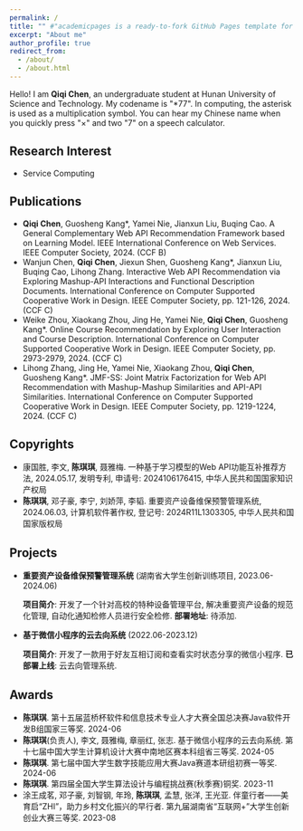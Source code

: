 ```yaml
---
permalink: /
title: "" #"academicpages is a ready-to-fork GitHub Pages template for academic personal websites"
excerpt: "About me"
author_profile: true
redirect_from: 
  - /about/
  - /about.html
---
```

Hello! I am **Qiqi Chen**, an undergraduate student at Hunan University of Science and Technology. My codename is "*77". In computing, the asterisk is used as a multiplication symbol. You can hear my Chinese name when you quickly press "×" and two "7" on a speech calculator.

## Research Interest

* Service Computing

## Publications

- **Qiqi Chen**, Guosheng Kang*, Yamei Nie, Jianxun Liu, Buqing Cao. A General Complementary Web API Recommendation Framework based on Learning Model. IEEE International Conference on Web Services. IEEE Computer Society, 2024. (CCF B)
- Wanjun Chen, **Qiqi Chen**, Jiexun Shen, Guosheng Kang*, Jianxun Liu, Buqing Cao, Lihong Zhang. Interactive Web API Recommendation via Exploring Mashup-API Interactions and Functional Description Documents. International Conference on Computer Supported Cooperative Work in Design. IEEE Computer Society, pp. 121-126, 2024. (CCF C)
- Weike Zhou, Xiaokang Zhou, Jing He, Yamei Nie, **Qiqi Chen**, Guosheng Kang*. Online Course Recommendation by Exploring User Interaction and Course Description. International Conference on Computer Supported Cooperative Work in Design. IEEE Computer Society, pp. 2973-2979, 2024. (CCF C)
- Lihong Zhang, Jing He, Yamei Nie, Xiaokang Zhou, **Qiqi Chen**, Guosheng Kang*. JMF-SS: Joint Matrix Factorization for Web API Recommendation with Mashup-Mashup Similarities and API-API Similarities. International Conference on Computer Supported Cooperative Work in Design. IEEE Computer Society, pp. 1219-1224, 2024. (CCF C)

## Copyrights

-  康国胜, 李文, **陈琪琪**, 聂雅梅. 一种基于学习模型的Web API功能互补推荐方法, 2024.05.17, 发明专利, 申请号: 2024106176415, 中华人民共和国国家知识产权局
-  **陈琪琪**, 邓子豪, 李宁, 刘娇萍, 李韬. 重要资产设备维保预警管理系统, 2024.06.03, 计算机软件著作权, 登记号: 2024R11L1303305, 中华人民共和国国家版权局

## Projects

- **重要资产设备维保预警管理系统** (湖南省大学生创新训练项目, 2023.06-2024.06)
  
  **项目简介**: 开发了一个针对高校的特种设备管理平台, 解决重要资产设备的规范化管理, 自动化通知检修人员进行安全检修. **部署地址**: 待添加.
  
- **基于微信小程序的云去向系统** (2022.06-2023.12)
  
  **项目简介**: 开发了一款用于好友互相订阅和查看实时状态分享的微信小程序. **已部署上线**: 云去向管理系统.

## Awards

- **陈琪琪**. 第十五届蓝桥杯软件和信息技术专业人才大赛全国总决赛Java软件开发B组国家三等奖. 2024-06
- **陈琪琪**(负责人), 李文, 聂雅梅, 章丽红, 张志. 基于微信小程序的云去向系统. 第十七届中国大学生计算机设计大赛中南地区赛本科组省三等奖. 2024-05
- **陈琪琪**. 第七届中国大学生数字技能应用大赛Java赛道本研组初赛一等奖. 2024-06
- **陈琪琪**. 第四届全国大学生算法设计与编程挑战赛(秋季赛)铜奖. 2023-11
- 涂王成茗, 邓子豪, 刘智钢, 年玲, **陈琪琪**, 孟慧, 张洋, 王光亚. 伴童行者——美育启“ZHI”，助力乡村文化振兴的早行者. 第九届湖南省“互联网+”大学生创新创业大赛三等奖. 2023-08
